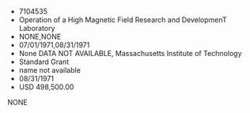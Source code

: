 * 7104535
* Operation of a High Magnetic Field Research and   DevelopmenT Laboratory
* NONE,NONE
* 07/01/1971,08/31/1971
* None   DATA NOT AVAILABLE, Massachusetts Institute of Technology
* Standard Grant
*   name not available
* 08/31/1971
* USD 498,500.00

NONE